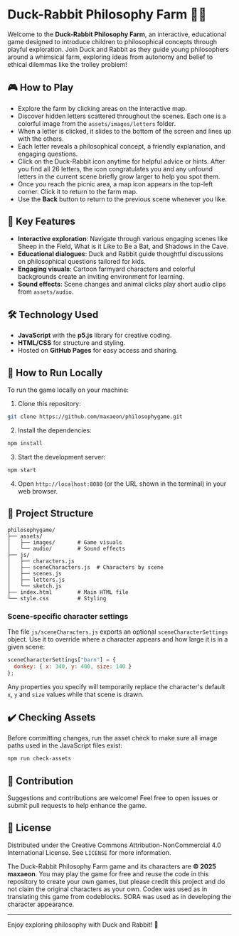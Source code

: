 # Duck-Rabbit Philosophy Farm 🦆🐰

Welcome to the **Duck-Rabbit Philosophy Farm**, an interactive, educational game designed to introduce children to philosophical concepts through playful exploration. Join Duck and Rabbit as they guide young philosophers around a whimsical farm, exploring ideas from autonomy and belief to ethical dilemmas like the trolley problem!

## 🎮 How to Play

* Explore the farm by clicking areas on the interactive map.
* Discover hidden letters scattered throughout the scenes. Each one is a colorful image from the `assets/images/letters` folder.
* When a letter is clicked, it slides to the bottom of the screen and lines up with the others.
* Each letter reveals a philosophical concept, a friendly explanation, and engaging questions.
* Click on the Duck-Rabbit icon anytime for helpful advice or hints. After you find all 26 letters, the icon congratulates you and any unfound letters in the current scene briefly grow larger to help you spot them.
* Once you reach the picnic area, a map icon appears in the top-left corner. Click it to return to the farm map.
* Use the **Back** button to return to the previous scene whenever you like.

## 🌟 Key Features

* **Interactive exploration**: Navigate through various engaging scenes like Sheep in the Field, What is it Like to Be a Bat, and Shadows in the Cave.
* **Educational dialogues**: Duck and Rabbit guide thoughtful discussions on philosophical questions tailored for kids.
* **Engaging visuals**: Cartoon farmyard characters and colorful backgrounds create an inviting environment for learning.
* **Sound effects**: Scene changes and animal clicks play short audio clips from `assets/audio`.

## 🛠️ Technology Used

* **JavaScript** with the **p5.js** library for creative coding.
* **HTML/CSS** for structure and styling.
* Hosted on **GitHub Pages** for easy access and sharing.

## 🚀 How to Run Locally

To run the game locally on your machine:

1. Clone this repository:

```bash
git clone https://github.com/maxaeon/philosophygame.git
```

2. Install the dependencies:

```bash
npm install
```

3. Start the development server:

```bash
npm start
```

4. Open `http://localhost:8080` (or the URL shown in the terminal) in your web browser.

## 📁 Project Structure

```
philosophygame/
├── assets/
│   ├── images/       # Game visuals
│   └── audio/        # Sound effects
├── js/
│   ├── characters.js
│   ├── sceneCharacters.js  # Characters by scene
│   ├── scenes.js
│   ├── letters.js
│   └── sketch.js
├── index.html        # Main HTML file
└── style.css         # Styling
```

### Scene-specific character settings

The file `js/sceneCharacters.js` exports an optional `sceneCharacterSettings`
object. Use it to override where a character appears and how large it is in a
given scene:

```javascript
sceneCharacterSettings["barn"] = {
  donkey: { x: 340, y: 400, size: 140 }
};
```

Any properties you specify will temporarily replace the character's default
`x`, `y` and `size` values while that scene is drawn.

## ✔️ Checking Assets

Before committing changes, run the asset check to make sure all image paths
used in the JavaScript files exist:

```bash
npm run check-assets
```

## 🤝 Contribution

Suggestions and contributions are welcome! Feel free to open issues or submit pull requests to help enhance the game.

## 📜 License

Distributed under the Creative Commons Attribution-NonCommercial 4.0 International License. See `LICENSE` for more information.

The Duck-Rabbit Philosophy Farm game and its characters are
**© 2025 maxaeon**. You may play the game for free and reuse the code in
this repository to create your own games, but please credit this project
and do not claim the original characters as your own.
Codex was used as in translating this game from codeblocks.
SORA was used as in developing the character appearance.

---

Enjoy exploring philosophy with Duck and Rabbit! 🎉
